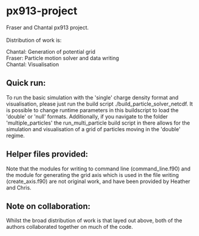 # px913-project
Fraser and Chantal px913 project. <br> <br>
Distribution of work is: <br> 

Chantal: Generation of potential grid<br>
Fraser: Particle motion solver and data writing<br>
Chantal: Visualisation<br>

## Quick run:
To run the basic simulation with the 'single' charge density format and visualisation, please just run the build script ./build_particle_solver_netcdf.
It is possible to change runtime parameters in this buildscript to load the 'double' or 'null' formats.
Additionally, if you navigate to the folder 'multiple_particles' the run_multi_particle build script in there allows for the simulation and visualisation of a grid of particles moving in the 'double' regime.

## Helper files provided:
Note that the modules for writing to command line (command_line.f90) and the module for generating the grid axis which is used in the file writing (create_axis.f90) are not original work, and have been provided by Heather and Chris.

## Note on collaboration:
Whilst the broad distribution of work is that layed out above, both of the authors collaborated together on much of the code.